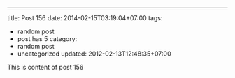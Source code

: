 ---
title: Post 156
date: 2014-02-15T03:19:04+07:00
tags:
  - random post
  - post has 5
category:
  - random post
  - uncategorized
updated: 2012-02-13T12:48:35+07:00

This is content of post 156